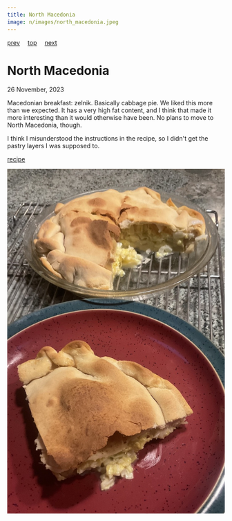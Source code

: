```yaml
---
title: North Macedonia
image: n/images/north_macedonia.jpeg
---
```

[prev](nigeria.md)&emsp;
[top](../index.md)&emsp;
[next](norway.md)
# North Macedonia
26 November, 2023

Macedonian breakfast: zelnik. Basically cabbage pie.  We liked this
more than we expected. It has a very high fat content, and I think
that made it more interesting than it would otherwise have been.  No
plans to move to North Macedonia, though.

I think I misunderstood the instructions in the recipe, so I didn't
get the pastry layers I was supposed to.

[recipe](https://thefoodhog.com/zelnik-recipe/)

![breakfast](images/north_macedonia.jpeg)
